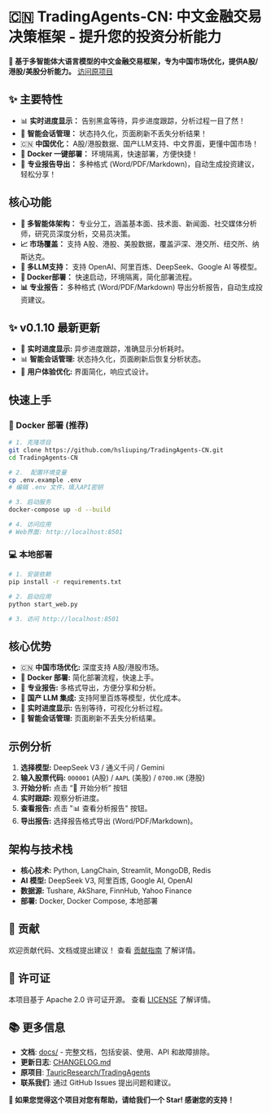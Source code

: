 # 🇨🇳 TradingAgents-CN:  中文金融交易决策框架 - 提升您的投资分析能力

**🚀  基于多智能体大语言模型的中文金融交易框架，专为中国市场优化，提供A股/港股/美股分析能力。** 
[访问原项目](https://github.com/hsliuping/TradingAgents-CN)

## ✨ 主要特性

*   📊  **实时进度显示：**  告别黑盒等待，异步进度跟踪，分析过程一目了然！
*   💾  **智能会话管理：**  状态持久化，页面刷新不丢失分析结果！
*   🇨🇳  **中国优化：**  A股/港股数据、国产LLM支持、中文界面，更懂中国市场！
*   🐳  **Docker 一键部署：**  环境隔离，快速部署，方便快捷！
*   📄  **专业报告导出：**  多种格式 (Word/PDF/Markdown)，自动生成投资建议，轻松分享！

## 核心功能

*   **🤖 多智能体架构：**  专业分工，涵盖基本面、技术面、新闻面、社交媒体分析师，研究员深度分析，交易员决策。
*   **📈 市场覆盖：**  支持 A股、港股、美股数据，覆盖沪深、港交所、纽交所、纳斯达克。
*   **🧠 多LLM支持：**  支持 OpenAI、阿里百炼、DeepSeek、Google AI 等模型。
*   **🐳 Docker部署：**  快速启动，环境隔离，简化部署流程。
*   **📊 专业报告：**  多种格式 (Word/PDF/Markdown) 导出分析报告，自动生成投资建议。

## ✨  v0.1.10 最新更新

*   🚀  **实时进度显示:** 异步进度跟踪，准确显示分析耗时。
*   📊  **智能会话管理:**  状态持久化，页面刷新后恢复分析状态。
*   🎨  **用户体验优化:**  界面简化，响应式设计。

## 快速上手

### 🐳 Docker 部署 (推荐)

```bash
# 1. 克隆项目
git clone https://github.com/hsliuping/TradingAgents-CN.git
cd TradingAgents-CN

# 2.  配置环境变量
cp .env.example .env
# 编辑 .env 文件，填入API密钥

# 3. 启动服务
docker-compose up -d --build

# 4. 访问应用
# Web界面: http://localhost:8501
```

### 💻 本地部署

```bash
# 1. 安装依赖
pip install -r requirements.txt

# 2. 启动应用
python start_web.py

# 3. 访问 http://localhost:8501
```

## 核心优势

*   🇨🇳  **中国市场优化:** 深度支持 A股/港股市场。
*   🐳  **Docker 部署:** 简化部署流程，快速上手。
*   📄  **专业报告:** 多格式导出，方便分享和分析。
*   🧠  **国产 LLM 集成:** 支持阿里百炼等模型，优化成本。
*   🚀  **实时进度显示:**  告别等待，可视化分析过程。
*   💾  **智能会话管理:** 页面刷新不丢失分析结果。

## 示例分析

1.  **选择模型:** DeepSeek V3 / 通义千问 / Gemini
2.  **输入股票代码:** `000001` (A股) / `AAPL` (美股) / `0700.HK` (港股)
3.  **开始分析:** 点击 “🚀 开始分析” 按钮
4.  **实时跟踪:** 观察分析进度。
5.  **查看报告:** 点击 "📊 查看分析报告" 按钮。
6.  **导出报告:**  选择报告格式导出 (Word/PDF/Markdown)。

## 架构与技术栈

*   **核心技术:** Python, LangChain, Streamlit, MongoDB, Redis
*   **AI 模型:** DeepSeek V3, 阿里百炼, Google AI, OpenAI
*   **数据源:** Tushare, AkShare, FinnHub, Yahoo Finance
*   **部署:** Docker, Docker Compose, 本地部署

## 🤝 贡献

欢迎贡献代码、文档或提出建议！  查看 [贡献指南](CONTRIBUTING.md) 了解详情。

## 📄 许可证

本项目基于 Apache 2.0 许可证开源。  查看 [LICENSE](LICENSE) 了解详情。

## 📚 更多信息

*   **文档**: [docs/](docs/) - 完整文档，包括安装、使用、API 和故障排除。
*   **更新日志**: [CHANGELOG.md](./docs/releases/CHANGELOG.md)
*   **原项目**:  [TauricResearch/TradingAgents](https://github.com/TauricResearch/TradingAgents)
*   **联系我们**:  通过 GitHub Issues 提出问题和建议。

**🌟  如果您觉得这个项目对您有帮助，请给我们一个 Star!  感谢您的支持！**